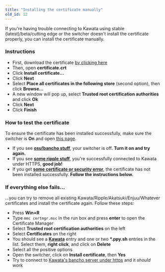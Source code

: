 ```yaml
---
title: "Installing the certificate manually"
old_id: 12
---
```

If you're having trouble connecting to Kawata using stable (latest)/beta/cutting edge or the switcher doesn't install the certificate properly, you can install the certificate manually.

### Instructions
- First, download the certificate [by clicking here](/static/cert.crt)
- Then, open **certificate.crt**
- Click **Install certificate...**
- Click **Next**
- Select **Place all certificates in the following store** (second option), then click **Browse...**
- A new window will pop up, select **Trusted root certification authorities** and click **Ok**
- Click **Next**
- Click **Finish**

### How to test the certificate
To ensure the certificate has been installed successfully, make sure the switcher is **On** and open [this page](https://c.ppy.sh).  

- If you see **[osu!bancho stuff](http://y.zxq.co/ubfzty.png)**, your switcher is off. **Turn it on and try again.**  
- If you see **[some ripple stuff](http://y.zxq.co/zphobw.png)**, you're successfully connected to Kawata under HTTPS, **good job!**  
- If you get **[some certificate or security error](http://y.zxq.co/reaueu.png)**, the certificate has not been installed successfully. **Follow the instructions below.**  

### If everything else fails...
...you can try to remove all existing Kawata/Ripple/Akatsuki/Enjuu/Whatever certificates and install the certificate again. Follow these steps:

- Press **Win+R**  
- Type `mmc certmgr.msc` in the run box and press **enter** to open the Certificate Manager  
- Select **Trusted root certification authorities** on the left  
- Select **Certificates** on the right  
- You should see a **[Kawata](https://i.imgur.com/iJlLOg3.png)** entry and one or two **\*.ppy.sh** entries in the list. Select them, **right click**, and click on **Delete**  
- Select all the positive options  
- Open the switcher, click on **Install certificate**, then **Yes**  
- Try to connect to [Kawata's bancho server under https](https://c.ppy.sh/) and it _should_ work  

